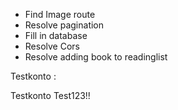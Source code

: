 
-  Find Image route
-  Resolve pagination
- Fill in database
- Resolve Cors
- Resolve adding book to readinglist




Testkonto :

Testkonto
Test123!!